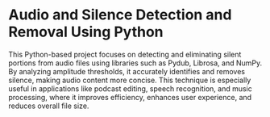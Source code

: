 # Audio and Silence Detection and Removal Using Python
This Python-based project focuses on detecting and eliminating silent portions from audio files using libraries such as Pydub, Librosa, and NumPy. By analyzing amplitude thresholds, it accurately identifies and removes silence, making audio content more concise. This technique is especially useful in applications like podcast editing, speech recognition, and music processing, where it improves efficiency, enhances user experience, and reduces overall file size.
